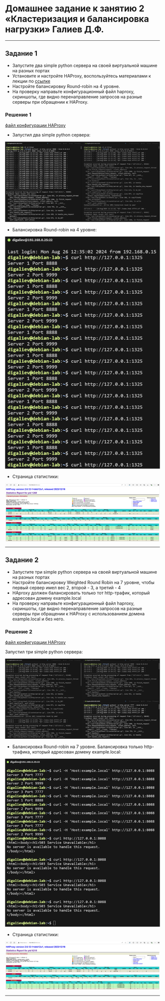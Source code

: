 # Домашнее задание к занятию 2 «Кластеризация и балансировка нагрузки» Галиев Д.Ф.
---
## Задание 1
- Запустите два simple python сервера на своей виртуальной машине на разных портах
- Установите и настройте HAProxy, воспользуйтесь материалами к лекции по [ссылке](2/)
- Настройте балансировку Round-robin на 4 уровне.
- На проверку направьте конфигурационный файл haproxy, скриншоты, где видно перенаправление запросов на разные серверы при обращении к HAProxy.

### Решение 1

[файл конфигурации HAProxy](HAProxy/haproxy_1.cfg)

- Запустил два simple python сервера:

![image](https://github.com/DinisGaliev/netology-hw/blob/main/HAProxy/img/HAProxy1.1.png)

- Балансировка Round-robin на 4 уровне:

![image](https://github.com/DinisGaliev/netology-hw/blob/main/HAProxy/img/HAProxy1.2.png)

- Страница статистики:

![image](https://github.com/DinisGaliev/netology-hw/blob/main/HAProxy/img/HAProxy1.3.png)


---

## Задание 2
- Запустите три simple python сервера на своей виртуальной машине на разных портах
- Настройте балансировку Weighted Round Robin на 7 уровне, чтобы первый сервер имел вес 2, второй - 3, а третий - 4
- HAproxy должен балансировать только тот http-трафик, который адресован домену example.local
- На проверку направьте конфигурационный файл haproxy, скриншоты, где видно перенаправление запросов на разные серверы при обращении к HAProxy c использованием домена example.local и без него.

### Решение 2

[файл конфигурации HAProxy](HAProxy/haproxy_2.cfg)

 Запустил три simple python сервера:

![image](https://github.com/DinisGaliev/netology-hw/blob/main/HAProxy/img/HAProxy2.1.png)

- Балансировка Round-robin на 7 уровне. Балансировка только http-трафика, который адресован домену example.local:

![image](https://github.com/DinisGaliev/netology-hw/blob/main/HAProxy/img/HAProxy2.2.png)

- Страница статистики:

![image](https://github.com/DinisGaliev/netology-hw/blob/main/HAProxy/img/HAProxy2.3.png)

---

